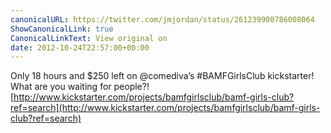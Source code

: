 ```yaml
---
canonicalURL: https://twitter.com/jmjordan/status/261239900786008064
ShowCanonicalLink: true
CanonicalLinkText: View original on
date: 2012-10-24T22:57:00+00:00
---
```

Only 18 hours and $250 left on @comediva’s #BAMFGirlsClub kickstarter! What are you waiting for people?! [http://www.kickstarter.com/projects/bamfgirlsclub/bamf-girls-club?ref=search](http://www.kickstarter.com/projects/bamfgirlsclub/bamf-girls-club?ref=search)